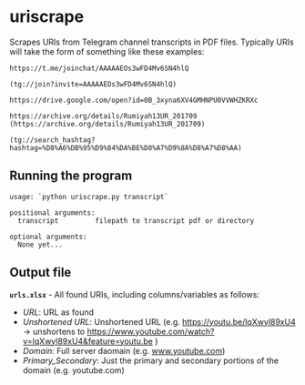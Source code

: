 # uriscrape
Scrapes URIs from Telegram channel transcripts in PDF files.  Typically URIs will take the form of something like these examples:
```
https://t.me/joinchat/AAAAAEOs3wFD4Mv6SN4hlQ

(tg://join?invite=AAAAAEOs3wFD4Mv6SN4hlQ)

https://drive.google.com/open?id=0B_3xyna6XV4GMHNPU0VVWHZKRXc

https://archive.org/details/Rumiyah13UR_201709
(https://archive.org/details/Rumiyah13UR_201709)

(tg://search_hashtag?hashtag=%D8%A6%DB%95%D9%84%DA%BE%D8%A7%D9%8A%D8%A7%D8%AA)
```

## Running the program

```
usage: `python uriscrape.py transcript`

positional arguments:
  transcript         filepath to transcript pdf or directory

optional arguments:
  None yet...

```

## Output file

**`urls.xlsx`** - All found URIs, including columns/variables as follows:
- *URL*: URL as found
- *Unshortened URL*: Unshortened URL (e.g.  https://youtu.be/lqXwyl89xU4 -> unshortens to https://www.youtube.com/watch?v=lqXwyl89xU4&feature=youtu.be )
- *Domain*: Full server daomain (e.g. www.youtube.com)
- *Primary_Secondary*: Just the primary and secondary portions of the domain (e.g. youtube.com)
